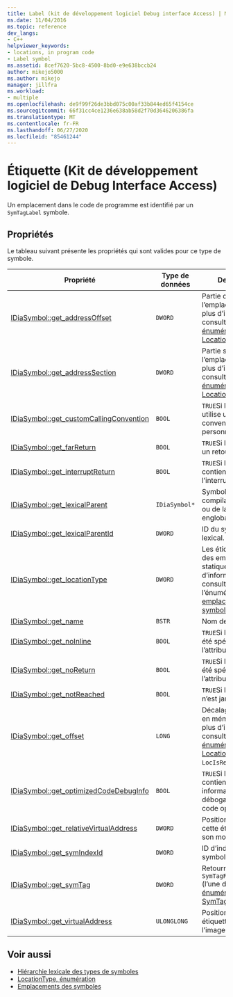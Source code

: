 ```yaml
---
title: Label (kit de développement logiciel Debug interface Access) | Microsoft Docs
ms.date: 11/04/2016
ms.topic: reference
dev_langs:
- C++
helpviewer_keywords:
- locations, in program code
- Label symbol
ms.assetid: 8cef7620-5bc8-4500-8bd0-e9e638bccb24
author: mikejo5000
ms.author: mikejo
manager: jillfra
ms.workload:
- multiple
ms.openlocfilehash: de9f99f26de3bbd075c00af33b844ed65f4154ce
ms.sourcegitcommit: 66f31cc4ce1236e638ab58d2f70d3646206386fa
ms.translationtype: MT
ms.contentlocale: fr-FR
ms.lasthandoff: 06/27/2020
ms.locfileid: "85461244"
---
```

# <a name="label-debug-interface-access-sdk"></a>Étiquette (Kit de développement logiciel de Debug Interface Access)
Un emplacement dans le code de programme est identifié par un `SymTagLabel` symbole.

## <a name="properties"></a>Propriétés
 Le tableau suivant présente les propriétés qui sont valides pour ce type de symbole.

|Propriété|Type de données|Description|
|--------------|---------------|-----------------|
|[IDiaSymbol::get_addressOffset](../../debugger/debug-interface-access/idiasymbol-get-addressoffset.md)|`DWORD`|Partie décalage de l’emplacement ; Pour plus d’informations, consultez l' [énumération LocationType (](../../debugger/debug-interface-access/locationtype.md).|
|[IDiaSymbol::get_addressSection](../../debugger/debug-interface-access/idiasymbol-get-addresssection.md)|`DWORD`|Partie section de l’emplacement ; Pour plus d’informations, consultez l' [énumération LocationType (](../../debugger/debug-interface-access/locationtype.md).|
|[IDiaSymbol::get_customCallingConvention](../../debugger/debug-interface-access/idiasymbol-get-customcallingconvention.md)|`BOOL`|`TRUE`Si l’étiquette utilise une convention d’appel personnalisée.|
|[IDiaSymbol::get_farReturn](../../debugger/debug-interface-access/idiasymbol-get-farreturn.md)|`BOOL`|`TRUE`Si label effectue un retour Far.|
|[IDiaSymbol::get_interruptReturn](../../debugger/debug-interface-access/idiasymbol-get-interruptreturn.md)|`BOOL`|`TRUE`Si l’étiquette contient un retour de l’interruption.|
|[IDiaSymbol::get_lexicalParent](../../debugger/debug-interface-access/idiasymbol-get-lexicalparent.md)|`IDiaSymbol*`|Symbole du compiland, du bloc ou de la fonction englobant.|
|[IDiaSymbol::get_lexicalParentId](../../debugger/debug-interface-access/idiasymbol-get-lexicalparentid.md)|`DWORD`|ID du symbole parent lexical.|
|[IDiaSymbol::get_locationType](../../debugger/debug-interface-access/idiasymbol-get-locationtype.md)|`DWORD`|Les étiquettes ont des emplacements statiques ; Pour plus d’informations, consultez l’énumération des [emplacements de symboles](../../debugger/debug-interface-access/symbol-locations.md) .|
|[IDiaSymbol::get_name](../../debugger/debug-interface-access/idiasymbol-get-name.md)|`BSTR`|Nom de l’étiquette.|
|[IDiaSymbol::get_noInline](../../debugger/debug-interface-access/idiasymbol-get-noinline.md)|`BOOL`|`TRUE`Si l’étiquette a été spécifiée avec l’attribut [noinline](/cpp/cpp/noinline) .|
|[IDiaSymbol::get_noReturn](../../debugger/debug-interface-access/idiasymbol-get-noreturn.md)|`BOOL`|`TRUE`Si l’étiquette a été spécifiée avec l’attribut [noreturn](/cpp/cpp/noreturn) .|
|[IDiaSymbol::get_notReached](../../debugger/debug-interface-access/idiasymbol-get-notreached.md)|`BOOL`|`TRUE`Si l’étiquette n’est jamais appelée.|
|[IDiaSymbol::get_offset](../../debugger/debug-interface-access/idiasymbol-get-offset.md)|`LONG`|Décalage du symbole en mémoire ; Pour plus d’informations, consultez l' [énumération LocationType (](../../debugger/debug-interface-access/locationtype.md), `LocIsRegRel` .|
|[IDiaSymbol::get_optimizedCodeDebugInfo](../../debugger/debug-interface-access/idiasymbol-get-optimizedcodedebuginfo.md)|`BOOL`|`TRUE`Si le code contient des informations de débogage pour le code optimisé.|
|[IDiaSymbol::get_relativeVirtualAddress](../../debugger/debug-interface-access/idiasymbol-get-relativevirtualaddress.md)|`DWORD`|Position relative de cette étiquette dans son module.|
|[IDiaSymbol::get_symIndexId](../../debugger/debug-interface-access/idiasymbol-get-symindexid.md)|`DWORD`|ID d’index du symbole.|
|[IDiaSymbol::get_symTag](../../debugger/debug-interface-access/idiasymbol-get-symtag.md)|`DWORD`|Retourne `SymTagFuncDebugLabel` (l’une des valeurs d' [énumération SymTagEnum](../../debugger/debug-interface-access/symtagenum.md) ).|
|[IDiaSymbol::get_virtualAddress](../../debugger/debug-interface-access/idiasymbol-get-virtualaddress.md)|`ULONGLONG`|Position de cette étiquette dans l’image exécutable.|

## <a name="see-also"></a>Voir aussi
- [Hiérarchie lexicale des types de symboles](../../debugger/debug-interface-access/lexical-hierarchy-of-symbol-types.md)
- [LocationType, énumération](../../debugger/debug-interface-access/locationtype.md)
- [Emplacements des symboles](../../debugger/debug-interface-access/symbol-locations.md)